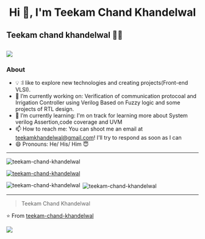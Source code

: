 
<!--
**teekam-chand-khandelwal/teekam-chand-khandelwal** is a ✨ _special_ ✨ repository because its `README.md` (this file) appears on your GitHub profile.

Here are some ideas to get you started:

- 🔭 I’m currently working on ...
- 🌱 I’m currently learning ...
- 👯 I’m looking to collaborate on ...
- 🤔 I’m looking for help with ...
- 💬 Ask me about ...
- 📫 How to reach me: ...
- 😄 Pronouns: ...
- ⚡ Fun fact: ...
-->

<h1 align="center">Hi 👋, I'm Teekam Chand Khandelwal</h1> 

## Teekam chand khandelwal 👨‍💻 
 <a href="https://www.linkedin.com/in/teekam-chand-k-1640a2155/"><img src="https://img.shields.io/badge/in-Teekam%20Chand%20Khandelwal-blue"/></a>
---------------------------------------------------------------------------------------------------------------------------------------------------------------------------------
### About

- 💡 :I like to explore new technologies and creating  projects(Front-end VLSI).
- 🔭 I’m currently working on: Verification of communication protocoal and Irrigation Controller using Verilog Based on Fuzzy logic and some projects of RTL design.
- 🌱 I’m currently learning: I'm on track for learning more about System verilog Assertion,code coverage and UVM 
- 📫 How to reach me: You can shoot me an email at teekamkhandelwal@gmail.com! I'll try to respond as soon as I can
- 😄 Pronouns: He/ His/ Him 😇


---------------------------------------------------------------------------------------------------------------------------------------------------------------------------------



<p align="left"> <img src="https://komarev.com/ghpvc/?username=teekam-chand-khandelwal&label=Profile%20views&color=0e75b6&style=flat" alt="teekam-chand-khandelwal" /> </p>

<p align="left"> <a href="https://github.com/ryo-ma/github-profile-trophy"><img src="https://github-profile-trophy.vercel.app/?username=teekam-chand-khandelwal" alt="teekam-chand-khandelwal" /></a> </p>


<p><img align="left" src="https://github-readme-stats.vercel.app/api/top-langs?username=teekam-chand-khandelwal&show_icons=true&locale=en&layout=compact" alt="teekam-chand-khandelwal" /></p>

<p>&nbsp;<img align="center" src="https://github-readme-stats.vercel.app/api?username=teekam-chand-khandelwal&show_icons=true&locale=en" alt="teekam-chand-khandelwal" /></p>





---------------------------------------------------------------------------------------------------------------------------------------------------------------------------------
> Teekam Chand Khandelwal

⭐️ From [teekam-chand-khandelwal](https://github.com/teekam-chand-khandelwal)

<a href="https://github.com/teekam-chand-khandelwal"><img src="https://img.shields.io/github/followers/teekam-chand-khandelwal?style=social"/></a>

